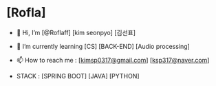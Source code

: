 # [Rofla]

- 👋 Hi, I’m [@Roflaff] [kim seonpyo] [김선표]
- 🌱 I’m currently learning [CS] [BACK-END] [Audio processing]
- 📫 How to reach me : [kimsp0317@gmail.com] [ksp317@naver.com]

- STACK : [SPRING BOOT] [JAVA] [PYTHON]
